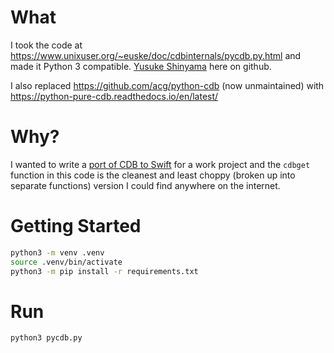 # What
I took the code at https://www.unixuser.org/~euske/doc/cdbinternals/pycdb.py.html and made it Python 3 compatible.
[Yusuke Shinyama](https://www.github.com/euske) here on github.

I also replaced https://github.com/acg/python-cdb (now unmaintained) with https://python-pure-cdb.readthedocs.io/en/latest/

# Why?
I wanted to write a [port of CDB to Swift](https://github.com/createthis/swift-cdb) for a work project and 
the `cdbget` function in this code is the cleanest and least choppy (broken up into separate functions) version 
I could find anywhere on the internet.

# Getting Started

```bash
python3 -m venv .venv
source .venv/bin/activate
python3 -m pip install -r requirements.txt
```

# Run
```bash
python3 pycdb.py
```
